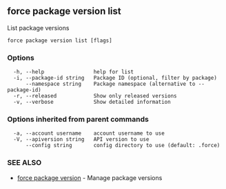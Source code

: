 ## force package version list

List package versions

```
force package version list [flags]
```

### Options

```
  -h, --help                help for list
  -i, --package-id string   Package ID (optional, filter by package)
      --namespace string    Package namespace (alternative to --package-id)
  -r, --released            Show only released versions
  -v, --verbose             Show detailed information
```

### Options inherited from parent commands

```
  -a, --account username    account username to use
  -V, --apiversion string   API version to use
      --config string       config directory to use (default: .force)
```

### SEE ALSO

* [force package version](force_package_version.md)	 - Manage package versions

